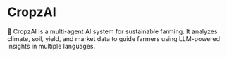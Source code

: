 # CropzAI
🌱 CropzAI is a multi-agent AI system for sustainable farming. It analyzes climate, soil, yield, and market data to guide farmers using LLM-powered insights in multiple languages.
